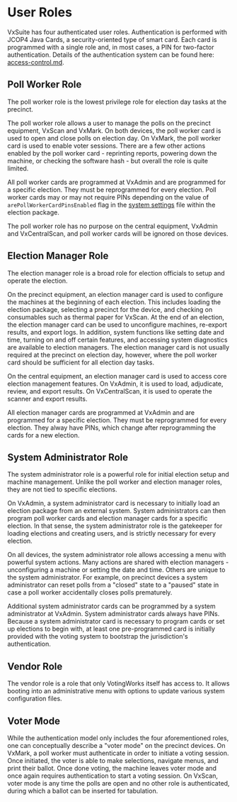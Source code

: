 # User Roles

VxSuite has four authenticated user roles. Authentication is performed with JCOP4 Java Cards, a security-oriented type of smart card. Each card is programmed with a single role and, in most cases, a PIN for two-factor authentication. Details of the authentication system can be found here: [access-control.md](../system-security-auditing-and-logging/system-security-architecture/access-control.md "mention").

## Poll Worker Role

The poll worker role is the lowest privilege role for election day tasks at the precinct.

The poll worker role allows a user to manage the polls on the precinct equipment, VxScan and VxMark. On both devices, the poll worker card is used to open and close polls on election day. On VxMark, the poll worker card is used to enable voter sessions. There are a few other actions enabled by the poll worker card - reprinting reports, powering down the machine, or checking the software hash - but overall the role is quite limited.

All poll worker cards are programmed at VxAdmin and are programmed for a specific election. They must be reprogrammed for every election. Poll worker cards may or may not require PINs depending on the value of `arePollWorkerCardPinsEnabled`  flag in the [system settings](broken-reference) file within the election package.

The poll worker role has no purpose on the central equipment, VxAdmin and VxCentralScan, and poll worker cards will be ignored on those devices.

## Election Manager Role

The election manager role is a broad role for election officials to setup and operate the election.

On the precinct equipment, an election manager card is used to configure the machines at the beginning of each election. This includes loading the election package, selecting a precinct for the device, and checking on consumables such as thermal paper for VxScan. At the end of an election, the election manager card can be used to unconfigure machines, re-export results, and export logs. In addition, system functions like setting date and time, turning on and off certain features, and accessing system diagnostics are available to election managers. The election manager card is not usually required at the precinct on election day, however, where the poll worker card should be sufficient for all election day tasks.

On the central equipment, an election manager card is used to access core election management features. On VxAdmin, it is used to load, adjudicate, review, and export results. On VxCentralScan, it is used to operate the scanner and export results.&#x20;

All election manager cards are programmed at VxAdmin and are programmed for a specific election. They must be reprogrammed for every election. They alway have PINs, which change after reprogramming the cards for a new election.

## System Administrator Role

The system administrator role is a powerful role for initial election setup and machine management. Unlike the poll worker and election manager roles, they are not tied to specific elections.

On VxAdmin, a system administrator card is necessary to initially load an election package from an external system. System administrators can then program poll worker cards and election manager cards for a specific election. In that sense, the system administrator role is the gatekeeper for loading elections and creating users, and is strictly necessary for every election.

On all devices, the system administrator role allows accessing a menu with powerful system actions. Many actions are shared with election managers - unconfiguring a machine or setting the date and time. Others are unique to the system administrator. For example, on precinct devices a system administrator can reset polls from a "closed" state to a "paused" state in case a poll worker accidentally closes polls prematurely.&#x20;

Additional system administrator cards can be programmed by a system administrator at VxAdmin. System administrator cards always have PINs. Because a system administrator card is necessary to program cards or set up elections to begin with, at least one pre-programmed card is initially provided with the voting system to bootstrap the jurisdiction's authentication.

## Vendor Role

The vendor role is a role that only VotingWorks itself has access to. It allows booting into an administrative menu with options to update various system configuration files.

## Voter Mode

While the authentication model only includes the four aforementioned roles, one can conceptually describe a "voter mode" on the precinct devices. On VxMark, a poll worker must authenticate in order to initiate a voting session. Once initiated, the voter is able to make selections, navigate menus, and print their ballot. Once done voting, the machine leaves voter mode and once again requires authentication to start a voting session. On VxScan, voter mode is any time the polls are open and no other role is authenticated, during which a ballot can be inserted for tabulation.

